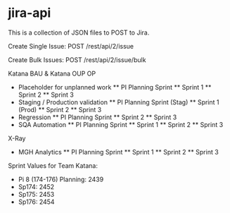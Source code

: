 # jira-api
This is a collection of JSON files to POST to Jira.

Create Single Issue:
POST /rest/api/2/issue

Create Bulk Issues:
POST /rest/api/2/issue/bulk

Katana BAU & Katana OUP OP
* Placeholder for unplanned work
** PI Planning Sprint
** Sprint 1
** Sprint 2
** Sprint 3
* Staging / Production validation
** PI Planning Sprint (Stag)
** Sprint 1 (Prod)
** Sprint 2
** Sprint 3
* Regression
** PI Planning Sprint
** Sprint 2
** Sprint 3
* SQA Automation
** PI Planning Sprint
** Sprint 1
** Sprint 2
** Sprint 3

X-Ray
* MGH Analytics
** PI Planning Sprint
** Sprint 1
** Sprint 2
** Sprint 3

Sprint Values for Team Katana:
* Pi 8 (174-176) Planning: 2439
* Sp174: 2452
* Sp175: 2453
* Sp176: 2454
